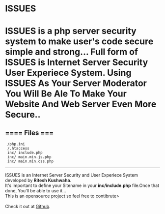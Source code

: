 <h1>ISSUES<h1>
ISSUES is a php server security system to make user's code secure simple and strong...
Full form of ISSUES is Internet Server Security User Experiece System.
Using ISSUES As Your Server Moderator You Will Be Ale To Make Your Website And Web Server Even More Secure..




==== Files ===
------------
  
     /php.ini
     /.htaccess
     inc/ include.php
     inc/ main.min.js.php
     inc/ main.min.css.php


------------

ISSUES is an Internet Server Security and User Experiece System developed by <b>Ritesh Kushwaha</b>.<br> It's important to define your Sitename in your <b>inc/include.php</b> file.Once that done, You'll be able to use it...<br> This is an opensource project so feel free to contibrute><br><br> Check it out at <a href='https://github.com/riteshtheking/ISSUES/'>Github</a>.
